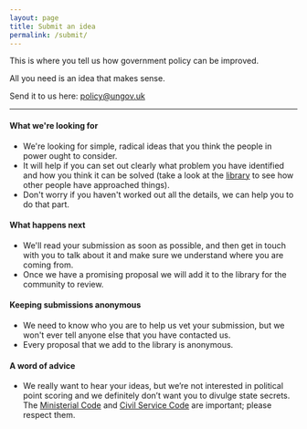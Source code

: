 ```yaml
---
layout: page
title: Submit an idea
permalink: /submit/
---
```


This is where you tell us how government policy can be improved.

All you need is an idea that makes sense.

Send it to us here: [policy@ungov.uk](mailto:policy@ungov.uk)

---

#### What we're looking for

- We're looking for simple, radical ideas that you think the people in power ought to consider.
- It will help if you can set out clearly what problem you have identified and how you think it can be solved (take a look at the [library](/library/) to see how other people have approached things).
- Don't worry if you haven't worked out all the details, we can help you to do that part.

#### What happens next

- We'll read your submission as soon as possible, and then get in touch with you to talk about it and make sure we understand where you are coming from.
- Once we have a promising proposal we will add it to the library for the community to review.

#### Keeping submissions anonymous

- We need to know who you are to help us vet your submission, but we won't ever tell anyone else that you have contacted us.
- Every proposal that we add to the library is anonymous.

#### A word of advice

- We really want to hear your ideas, but we’re not interested in political point scoring and we definitely don’t want you to divulge state secrets. The [Ministerial Code](https://www.gov.uk/government/publications/ministerial-code) and [Civil Service Code](https://www.gov.uk/government/publications/civil-service-code/the-civil-service-code) are important; please respect them.